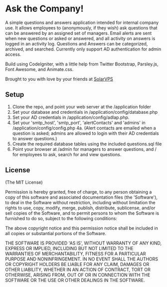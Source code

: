 # Ask the Company!

A simple questions and answers application intended for internal company use. It allows employees to (anonymously, if they wish) ask
questions that can be answered by an assigned set of managers. Email alerts are sent when new questions or asked or answered, and all
activity on answers is logged in an activity log. Questions and Answers can be categorized, archived, and searched. 
Currently only support AD authentication for admin access.

Build using CodeIgniter, with a little help from Twitter Bootstrap, Parsley.js, Font Awesome, and Animate.css.

Brought to you with love by your friends at [SolarVPS](http://www.solarvps.com)
 
## Setup

1. Clone the repo, and point your web server at the /application folder
2. Set your database and credentials in /application/config/database.php
3. Set your AD credentials in /application/config/adlap.php. 
4. Set your 'smtp_host', 'smtp_port', 'alertContacts' and 'admins' in /application/config/config.php
4a. (Alert contacts are emailed when a question is asked; admins are allowed to login with their AD credentials to answer questions.)
5. Create the required database tables using the included questions.sql file
6. Point your browser at /admin for managers to answer questions, and / for employees to ask, search for and view questions.

## License

(The MIT License)

Permission is hereby granted, free of charge, to any person obtaining
a copy of this software and associated documentation files (the
'Software'), to deal in the Software without restriction, including
without limitation the rights to use, copy, modify, merge, publish,
distribute, sublicense, and/or sell copies of the Software, and to
permit persons to whom the Software is furnished to do so, subject to
the following conditions:

The above copyright notice and this permission notice shall be
included in all copies or substantial portions of the Software.

THE SOFTWARE IS PROVIDED 'AS IS', WITHOUT WARRANTY OF ANY KIND,
EXPRESS OR IMPLIED, INCLUDING BUT NOT LIMITED TO THE WARRANTIES OF
MERCHANTABILITY, FITNESS FOR A PARTICULAR PURPOSE AND NONINFRINGEMENT.
IN NO EVENT SHALL THE AUTHORS OR COPYRIGHT HOLDERS BE LIABLE FOR ANY
CLAIM, DAMAGES OR OTHER LIABILITY, WHETHER IN AN ACTION OF CONTRACT,
TORT OR OTHERWISE, ARISING FROM, OUT OF OR IN CONNECTION WITH THE
SOFTWARE OR THE USE OR OTHER DEALINGS IN THE SOFTWARE.
